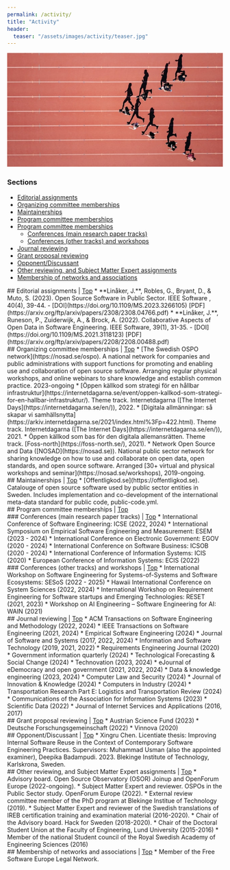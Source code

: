 ```yaml
---
permalink: /activity/
title: "Activity"
header:
  teaser: "/assets/images/activity/teaser.jpg"
---
```


<div id="top" />
<div class="thumbnail-container">
<img src="/assets/images/activity/teaser.jpg" alt="https://unsplash.com/photos/flat-screen-tv-0bTdk1u42KY"></div>


<h3>Sections</h3>
<ul>
	<li><a href="#editorial-assignments">Editorial assignments</a></li>
	<li><a href="#organizing-committee-memberships">Organizing committee memberships</a></li>
	<li><a href="#maintainerships">Maintainerships</a></li>
	<li><a href="#program-committee-memberships">Program committee memberships</a></li>
	<li><a href="#">Program committee memberships</a>
		<ul>
			<li><a href="#conferences-main-research-paper-tracks">Conferences (main research paper tracks)</a></li>
			<li><a href="#conferences-other-tracks-and-workshops">Conferences (other tracks) and workshops</a></li>
		</ul>
	</li>
	<li><a href="#journal-reviewing">Journal reviewing</a></li>
	<li><a href="#grant-proposal-reviewing">Grant proposal reviewing</a></li>
	<li><a href="#opponent-discussant">Opponent/Discussant</a></li>
	<li><a href="#other-reviewing">Other reviewing, and Subject Matter Expert assignments</a></li>
	<li><a href="#memberships">Membership of networks and associations</a></li>
</ul>

<div id="editorial-assignments" />
## Editorial assignments | <a href="#top">Top</a>
* **Linåker, J.**, Robles, G., Bryant, D., & Muto, S. (2023). Open Source Software in Public Sector. IEEE Software , 40(4), 39-44.
    - <i class="ai ai-doi-square"></i> [DOI](https://doi.org/10.1109/MS.2023.3266105) <i class="fa fa-file-pdf"></i> [PDF](https://arxiv.org/ftp/arxiv/papers/2308/2308.04766.pdf)
* **Linåker, J.**, Runeson, P., Zuiderwijk, A., & Brock, A. (2022). Collaborative Aspects of Open Data in Software Engineering. IEEE Software, 39(1), 31-35.
  - <i class="ai ai-doi-square"></i> [DOI](https://doi.org/10.1109/MS.2021.3118123) <i class="fa fa-file-pdf"></i> [PDF](https://arxiv.org/ftp/arxiv/papers/2208/2208.00488.pdf)

<div id="organizing-committee-memberships" />
## Organizing committee memberships | <a href="#top">Top</a>
* <i class="flag-icons SE"></i> [The Swedish OSPO network](https://nosad.se/ospo). A national network for companies and public administrations with support functions for promoting and enabling use and collaboration of open source software. Arranging regular physical workshops, and online webinars to share knowledge and establish common practice. 2023-ongoing
* <i class="flag-icons SE"></i> [Öppen källkod som strategi för en hållbar infrastruktur](https://internetdagarna.se/event/oppen-kallkod-som-strategi-for-en-hallbar-infrastruktur/). Theme track. Internetdagarna ([The Internet Days](https://internetdagarna.se/en/)), 2022.
* <i class="flag-icons SE"></i> [Digitala allmänningar: så skapar vi samhällsnytta](https://arkiv.internetdagarna.se/2021/index.html%3Fp=422.html). Theme track. Internetdagarna ([The Internet Days](https://internetdagarna.se/en/)), 2021.
* <i class="flag-icons SE"></i> Öppen källkod som bas för den digitala allemansrätten. Theme track. [Foss-north](https://foss-north.se/), 2021).
* <i class="flag-icons SE"></i> Network Open Source and Data ([NOSAD](https://nosad.se)). National public sector network for sharing knowledge on how to use and collaborate on open data, open standards, and open source software. Arranged [30+ virtual and physical workshops and seminar](https://nosad.se/workshops), 2019-ongoing.

<div id="maintainerships" />
## Maintainerships | <a href="#top">Top</a>
* <i class="flag-icons SE"></i> [Offentligkod.se](https://offentligkod.se). Catalouge of open source software used by public sector entities in Sweden. Includes implementation and co-development of the international meta-data standard for public code, public-code.yml.

<div id="program-committee-memberships" />
## Program committee memberships | <a href="#top">Top</a>

<div id="conferences-main-research-paper-tracks" />
### Conferences (main research paper tracks) | <a href="#top">Top</a>
* International Conference of Software Engineering: ICSE (2022, 2024)
* International Symposium on Empirical Software Engineering and Measurement: ESEM (2023 - 2024)
* International Conference on Electronic Government: EGOV (2020 - 2024)
* International Conference on Software Business: ICSOB (2020 - 2024)
* International Conference of Information Systems: ICIS (2020)
* European Conference of Information Systems: ECIS (2022)

<div id="conferences-other-tracks-and-workshops" />
### Conferences (other tracks) and workshops | <a href="#top">Top</a>
* International Workshop on Software Engineering for Systems-of-Systems and Software Ecosystems: SESoS (2022 - 2025)
* Hawaii International Conference on System Sciences (2022, 2024)
* International Workshop on Requirement Engineering for Software startups and Emerging Technologies: RESET (2021, 2023)
* Workshop on AI Engineering – Software Engineering for AI: WAIN (2021)

<div id="journal-reviewing" />
## Journal reviewing | <a href="#top">Top</a>
* ACM Transactions on Software Engineering and Methodology (2022, 2024)
* IEEE Transactions on Software Engineering (2021, 2024)
* Empirical Software Engineering (2024)
* Journal of Software and Systems (2017, 2022, 2024)
* Information and Software Technology (2019, 2021, 2022)
* Requirements Engineering Journal (2020)
* Government information quarterly (2024)
* Technological Forecasting & Social Change (2024)
* Technovation (2023, 2024)
* eJournal of eDemocracy and open government (2021, 2022, 2024)
* Data & knowledge engineering (2023, 2024)
* Computer Law and Security (2024)
* Journal of Innovation & Knowledge (2024)
* Computers in Industry (2024)
* Transportation Research Part E: Logistics and Transportation Review (2024)
* Communications of the Association for Information Systems (2023)
* Scientific Data (2022)
* Journal of Internet Services and Applications (2016, 2017)

<div id="grant-proposal-reviewing" />
## Grant proposal reviewing | <a href="#top">Top</a>
* Austrian Science Fund (2023)
* Deutsche Forschungsgemeinschaft (2022)
* Vinnova (2020)

<div id="opponent-discussant" />
## Opponent/Discussant | <a href="#top">Top</a>
* Xingru Chen. Licentiate thesis: Improving Internal Software Reuse in the Context of Contemporary Software Engineering Practices. Supervisors: Muhammad Usman (also the appointed examiner), Deepika Badampudi. 2023. Blekinge Institute of Technology, Karlskrona, Sweden.

<div id="other-reviewing" />
## Other reviewing, and Subject Matter Expert assignments | <a href="#top">Top</a>
* Advisory board. Open Source Observatory (OSOR) Joinup and OpenForum Europe (2022-ongoing).
* Subject Matter Expert and reviewer. OSPOs in the Public Sector study. OpenForum Europe (2022).
* External review committee member of the PhD program at Blekinge Institue of Technology (2019).
* Subject Matter Expert and reviewer of the Swedish translations of IREB certification training and examination material (2016-2020).
* Chair of the Advisory board. Hack for Sweden (2018-2020).
* Chair of the Doctoral Student Union at the Faculty of Engineering, Lund University (2015-2016)
* Member of the national Student council of the Royal Swedish Academy of Engineering Sciences (2016) 

<div id="memberships" />
## Membership of networks and associations | <a href="#top">Top</a>
* Member of the Free Software Europe Legal Network.
